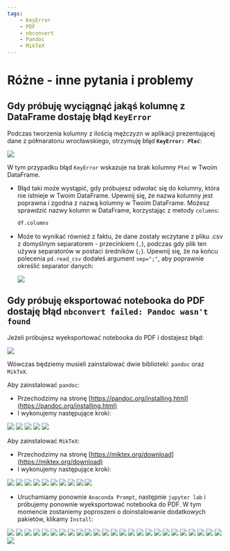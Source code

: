 ```yaml
---
tags:
    - KeyError
    - PDF
    - nbconvert
    - Pandoc
    - MikTeX
---
```


# **Różne - inne pytania i problemy**

## **Gdy próbuję wyciągnąć jakąś kolumnę z DataFrame dostaję błąd `KeyError`**


Podczas tworzenia kolumny z ilością mężczyzn w aplikacji prezentującej dane z półmaratonu wrocławskiego, otrzymuję błąd **`KeyError: Płeć`**:

![](./assets/streamlit__key_error_display_error.png)

W tym przypadku błąd `KeyError` wskazuje na brak kolumny `Płeć` w Twoim DataFrame.

* Błąd taki może wystąpić, gdy próbujesz odwołać się do kolumny, która nie istnieje w Twoim DataFrame. Upewnij się, że nazwa kolumny jest poprawna i zgodna z nazwą kolumny w Twoim DataFrame. Możesz sprawdzić nazwy kolumn w DataFrame, korzystając z metody `columns`:

    ```python
    df.columns
    ```

* Może to wynikać również z faktu, że dane zostały wczytane z pliku .csv z domyślnym separatorem - przecinkiem (`,`), podczas gdy plik ten używa separatorów w postaci średników (`;`). Upewnij się, że na końcu polecenia `pd.read_csv` dodałeś argument `sep=";"`, aby poprawnie określić separator danych:

    ![](./assets/streamlit__key_error_check_sep.png)

## **Gdy próbuję eksportować notebooka do PDF dostaję błąd `nbconvert failed: Pandoc wasn't found`**

Jeżeli próbujesz wyeksportować notebooka do PDF i dostajesz błąd:

![](./assets/notebook_to_pdf__step_1.png)

Wówczas będziemy musieli zainstalować dwie biblioteki: `pandoc` oraz `MikTeX`.

Aby zainstalować `pandoc`:

- Przechodzimy na stronę [https://pandoc.org/installing.html](https://pandoc.org/installing.html)
- I wykonujemy następujące kroki:

![](assets/notebook_to_pdf__step_2.png)
![](assets/notebook_to_pdf__step_3.png)
![](assets/notebook_to_pdf__step_4.png)
![](assets/notebook_to_pdf__step_5.png)
![](assets/notebook_to_pdf__step_6.png)

Aby zainstalować `MikTeX`:
- Przechodzimy na stronę [https://miktex.org/download](https://miktex.org/download)
- I wykonujemy następujące kroki:

![](assets/notebook_to_pdf__step_7.png)
![](assets/notebook_to_pdf__step_8.png)
![](assets/notebook_to_pdf__step_9.png)
![](assets/notebook_to_pdf__step_10.png)
![](assets/notebook_to_pdf__step_11.png)
![](assets/notebook_to_pdf__step_12.png)
![](assets/notebook_to_pdf__step_13.png)
![](assets/notebook_to_pdf__step_14.png)
![](assets/notebook_to_pdf__step_15.png)
![](assets/notebook_to_pdf__step_16.png)

- Uruchamiamy ponownie `Anaconda Prompt`, następnie `jupyter lab` i próbujemy ponownie wyeksportować notebooka do PDF. W tym momencie zostaniemy poproszeni o doinstalowanie dodatkowych pakietów, klikamy `Install`:

![](assets/notebook_to_pdf__step_17.png)
![](assets/notebook_to_pdf__step_18.png)
![](assets/notebook_to_pdf__step_19.png)
![](assets/notebook_to_pdf__step_20.png)
![](assets/notebook_to_pdf__step_21.png)
![](assets/notebook_to_pdf__step_22.png)
![](assets/notebook_to_pdf__step_23.png)
![](assets/notebook_to_pdf__step_24.png)
![](assets/notebook_to_pdf__step_25.png)
![](assets/notebook_to_pdf__step_26.png)
![](assets/notebook_to_pdf__step_27.png)
![](assets/notebook_to_pdf__step_28.png)
![](assets/notebook_to_pdf__step_29.png)
![](assets/notebook_to_pdf__step_30.png)
![](assets/notebook_to_pdf__step_31.png)
![](assets/notebook_to_pdf__step_32.png)
![](assets/notebook_to_pdf__step_33.png)
![](assets/notebook_to_pdf__step_34.png)
![](assets/notebook_to_pdf__step_35.png)
![](assets/notebook_to_pdf__step_36.png)
![](assets/notebook_to_pdf__step_37.png)
![](assets/notebook_to_pdf__step_38.png)
![](assets/notebook_to_pdf__step_39.png)
![](assets/notebook_to_pdf__step_40.png)
![](assets/notebook_to_pdf__step_41.png)
![](assets/notebook_to_pdf__step_42.png)